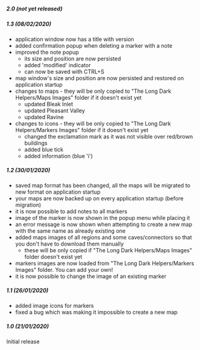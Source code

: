 ##### 2.0 (not yet released)

##### 1.3 (08/02/2020)

* application window now has a title with version
* added confirmation popup when deleting a marker with a note
* improved the note popup
    * its size and position are now persisted
    * added 'modified' indicator
    * can now be saved with CTRL+S
* map window's size and position are now persisted and restored on application startup
* changes to maps - they will be only copied to "The Long Dark Helpers/Maps Images" folder if it doesn't exist yet
    * updated Bleak Inlet
    * updated Pleasant Valley
    * updated Ravine
* changes to icons - they will be only copied to "The Long Dark Helpers/Markers Images" folder if it doesn't exist yet
    * changed the exclamation mark as it was not visible over red/brown buildings
    * added blue tick
    * added information (blue 'i')

##### 1.2 (30/01/2020)

* saved map format has been changed, all the maps will be migrated to new format on application startup
* your maps are now backed up on every application startup (before migration)
* it is now possible to add notes to all markers
* image of the marker is now shown in the popup menu while placing it
* an error message is now shown when attempting to create a new map with the same name as already existing one
* added maps images of all regions and some caves/connectors so that you don't have to download them manually
    * these will be only copied if "The Long Dark Helpers/Maps Images" folder doesn't exist yet
* markers images are now loaded from "The Long Dark Helpers/Markers Images" folder. You can add your own!
* it is now possible to change the image of an existing marker

##### 1.1 (26/01/2020)

* added image icons for markers
* fixed a bug which was making it impossible to create a new map

##### 1.0 (21/01/2020)

Initial release
